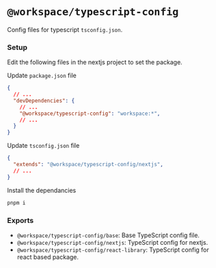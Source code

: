 # `@workspace/typescript-config`

Config files for typescript `tsconfig.json`.

### Setup

Edit the following files in the nextjs project to set the package.

Update `package.json` file

```json filename=package.json
{
  // ...
  "devDependencies": {
    // ...
    "@workspace/typescript-config": "workspace:*",
    // ...
  }
}
```

Update `tsconfig.json` file

```json filename=tsconfig.json
{
  "extends": "@workspace/typescript-config/nextjs",
  // ...
}
```

Install the dependancies

```bash
pnpm i
```

### Exports

- `@workspace/typescript-config/base`: Base TypeScript config file.
- `@workspace/typescript-config/nextjs`: TypeScript config for nextjs.
- `@workspace/typescript-config/react-library`: TypeScript config for react based package.